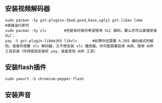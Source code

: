 ## 安装视频解码器
~~~
sudo pacman -Sy gst-plugins-{bad,good,base,ugly} gst-libav lame       #直接运行即可  
sudo pacman -Sy vlc        #但是有时候你希望使用 VLC 解码，要么你可以直接安装 VLC：
yay -S gst-plugin-libde265 libvlc       #如果你还需要 h.265 编码格式的解码，或者你想要 vlc 解码器，又不想安装 vlc 播放器。你可能需要启用 AUR。使用 AUR 工具安装（你得提前安装好 yay，或者其他 AUR 工具）
~~~

## 安装flash插件
~~~
sudo yaourt -S chromium-pepper-flash
~~~

## 安装声音
~~~

~~~
